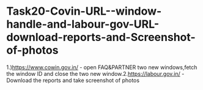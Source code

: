 # Task20-Covin-URL--window-handle-and-labour-gov-URL-download-reports-and-Screenshot-of-photos
1.)https://www.cowin.gov.in/ - open FAQ&amp;PARTNER two new windows,fetch the window ID and close the two new window.2.https://labour.gov.in/ - Download the reports and take screenshot of photos
